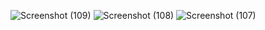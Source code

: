 ![Screenshot (109)](https://github.com/shweta-sharma-1009/c-photo/assets/128416925/25c5ce25-19ac-466c-8e92-dc5177f3014b)
![Screenshot (108)](https://github.com/shweta-sharma-1009/c-photo/assets/128416925/6895f5e2-0c9a-4d63-bf76-5c4346e23e5f)
![Screenshot (107)](https://github.com/shweta-sharma-1009/c-photo/assets/128416925/c794e90d-eb8c-479c-8e6a-ae4c871273c5)
